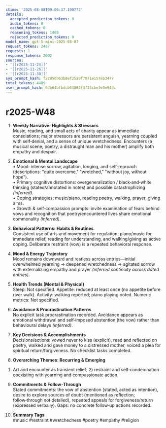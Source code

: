 ```yaml
---
ctime: '2025-08-08T09:06:37.190772'
details:
  accepted_prediction_tokens: 0
  audio_tokens: 0
  cached_tokens: 0
  reasoning_tokens: 1408
  rejected_prediction_tokens: 0
model_name: gpt-5-mini-2025-08-07
request_tokens: 2487
requests: 1
response_tokens: 2002
sources:
- '[[r2025-11-24]]'
- '[[r2025-11-26]]'
- '[[r2025-11-30]]'
sys_prompt_hash: f2c85db63b8ef25a9f7871e157eb3477
total_tokens: 4489
user_prompt_hash: 6db64bfbdcb04803f4f23cbe3e8e94dc
---
```

# r2025-W48

1. **Weekly Narrative: Highlights & Stressors**  
Music, reading, and small acts of charity appear as immediate consolations; major stressors are persistent anguish, yearning coupled with self‑denial, and a sense of unique wretchedness. Encounters (a musical scene, poetry, a distraught man and his mother) amplify both empathy and despair.

2. **Emotional & Mental Landscape**  
• Mood: intense sorrow, agitation, longing, and self‑reproach (descriptions: "quite overcome," "wretched," "without joy, without hope").  
• Primary cognitive distortions: overgeneralization / black‑and‑white thinking (stated/annotated in notes) and possible catastrophizing *(inferred)*.  
• Coping strategies: music/piano, reading poetry, walking, prayer, giving alms.  
• Growth & self‑compassion prompts: invite examination of fears behind vows and recognition that poetry/encountered lives share emotional commonality *(inferred)*.

3. **Behavioral Patterns: Habits & Routines**  
Consistent use of arts and movement for regulation: piano/music for immediate relief, reading for understanding, and walking/giving as active coping. Deliberate restraint (vow) is a repeated behavioral response.

4. **Mood & Energy Trajectory**  
Mood remains downward and restless across entries—initial overwhelmed yearning → deepened wretchedness → agitated sorrow with externalizing empathy and prayer *(inferred continuity across dated entries)*.

5. **Health Trends (Mental & Physical)**  
Sleep: Not specified. Appetite: reduced at least once (no appetite before river walk). Activity: walking reported; piano playing noted. Numeric metrics: Not specified.

6. **Avoidance & Procrastination Patterns**  
No explicit task procrastination recorded. Avoidance appears as emotional withdrawal and self‑imposed abstention (the vow) rather than behavioural delays *(inferred)*.

7. **Key Decisions & Accomplishments**  
Decisions/actions: vowed never to kiss (explicit), read and reflected on poetry, walked and gave money to a distressed mother, voiced a plea for spiritual return/forgiveness. No checklist tasks completed.

8. **Overarching Themes: Recurring & Emerging**  
1) Art and encounter as transient relief; 2) restraint and self‑condemnation coexisting with yearning and compassionate action.

9. **Commitments & Follow‑Through**  
Stated commitments: the vow of abstention (stated, acted as intention), desire to explore sources of doubt (mentioned as reflection; follow‑through not detailed), repeated appeals for forgiveness/return (expressed verbally). Gaps: no concrete follow‑up actions recorded.

10. **Summary Tags**  
#music #restraint #wretchedness #poetry #empathy #religion